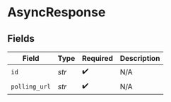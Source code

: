 # AsyncResponse


## Fields

| Field              | Type               | Required           | Description        |
| ------------------ | ------------------ | ------------------ | ------------------ |
| `id`               | *str*              | :heavy_check_mark: | N/A                |
| `polling_url`      | *str*              | :heavy_check_mark: | N/A                |